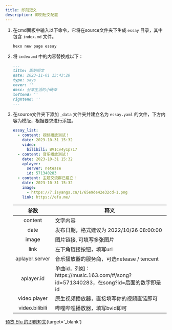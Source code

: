```yaml
---
title: 即刻短文
description: 即刻短文配置
---
```


1. 在cmd面板中输入以下命令，它将在source文件夹下生成 `essay` 目录，其中包含 `index.md` ​文件。

    ```shell [Terminal]
    hexo new page essay
    ```

2. 将 `index.md` 中的内容替换成以下：

    ```markdown [source/essay/index.md]
    ---
    title: 即刻短文
    date: 2023-11-01 13:43:20
    type: says
    cover: ''
    desc: 分享生活的小确幸
    leftend: ''
    rightend: ''
    ---
    ```

3. 在source文件夹下添加 `_data` 文件夹并建立名为 `essay.yaml` 的文件，下方内容为模版，根据要求进行添加。

    ```yaml [source/_data/essay.yaml]
    essay_list:
      - content: 视频播放测试！
        date: 2023-10-31 15:32
        video:
          bilibili: BV1Cv4y1p717
      - content: 音乐播放测试！
        date: 2023-10-31 15:32
        aplayer:
          server: netease
          id: 571340283
      - content: 主题交流群已建立！
        date: 2023-10-31 15:32
        image:
          - https://7.isyangs.cn/1/65e9de42e32cd-1.png
        link: https://efu.me/
    ```
    
    |       参数       | 释义                                                                     |
    |:--------------:|------------------------------------------------------------------------|
    |    content     | 文字内容                                                                   |
    |      date      | 发布日期，格式建议为 2022/10/26 08:00:00                                         |
    |     image      | 图片链接, 可填写多张图片                                                          |
    |      link      | 左下角链接按钮，填写url                                                          |
    | aplayer.server | 音乐播放器的服务商，可选netease / tencent                                          |
    |   aplayer.id   | 单曲id，列如：https:\/\/music.163.com/#/song?id=571340283，在song?id=后面的数字即是id |
    |  video.player  | 原生视频播放器，直接填写你的视频直链即可                                                   |
    | video.bilibili | 哔哩哔哩播放器，填写bvid即可                                                       |

[预览 Efu 的即刻短文](https://www.efu.me/essay/){target='_blank'}
